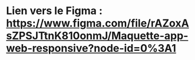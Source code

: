 # Lien vers le Figma : https://www.figma.com/file/rAZoxAsZPSJTtnK810onmJ/Maquette-app-web-responsive?node-id=0%3A1
